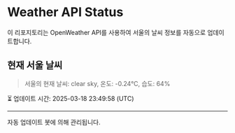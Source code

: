 
# Weather API Status

이 리포지토리는 OpenWeather API를 사용하여 서울의 날씨 정보를 자동으로 업데이트합니다.

## 현재 서울 날씨
> 서울의 현재 날씨: clear sky, 온도: -0.24°C, 습도: 64%

⏳ 업데이트 시간: 2025-03-18 23:49:58 (UTC)

---
자동 업데이트 봇에 의해 관리됩니다.
